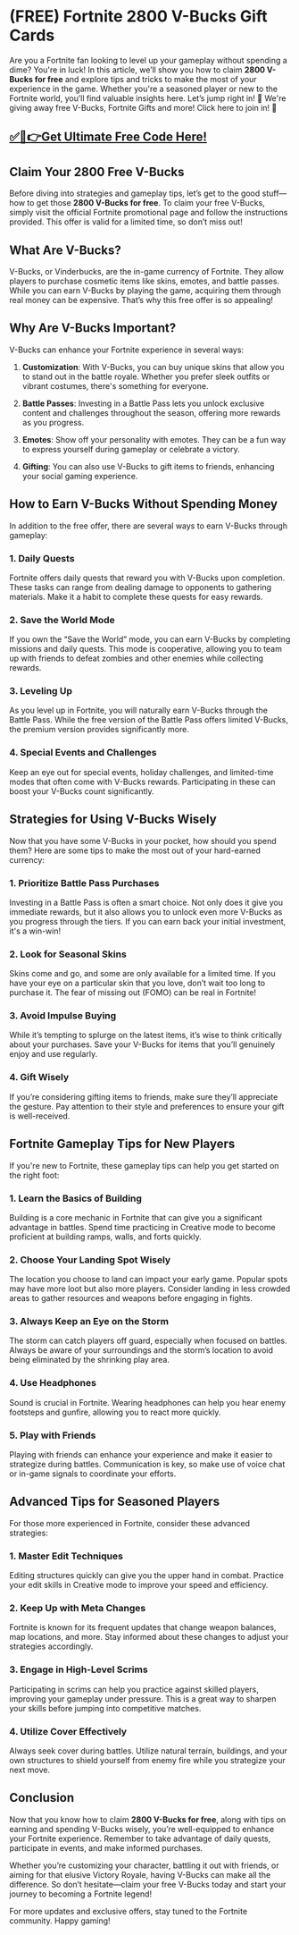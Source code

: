# (FREE) Fortnite 2800 V-Bucks Gift Cards

Are you a Fortnite fan looking to level up your gameplay without spending a dime? You're in luck! In this article, we’ll show you how to claim **2800 V-Bucks for free** and explore tips and tricks to make the most of your experience in the game. Whether you're a seasoned player or new to the Fortnite world, you’ll find valuable insights here. Let’s jump right in! 🎁 We're giving away free V-Bucks, Fortnite Gifts and more! Click here to join in! 🎁

## [✅🔴👉Get Ultimate Free Code Here!](https://mrlyons.online/giftcards/)

## Claim Your 2800 Free V-Bucks

Before diving into strategies and gameplay tips, let’s get to the good stuff—how to get those **2800 V-Bucks for free**. To claim your free V-Bucks, simply visit the official Fortnite promotional page and follow the instructions provided. This offer is valid for a limited time, so don’t miss out!

## What Are V-Bucks?

V-Bucks, or Vinderbucks, are the in-game currency of Fortnite. They allow players to purchase cosmetic items like skins, emotes, and battle passes. While you can earn V-Bucks by playing the game, acquiring them through real money can be expensive. That’s why this free offer is so appealing!

## Why Are V-Bucks Important?

V-Bucks can enhance your Fortnite experience in several ways:

1. **Customization**: With V-Bucks, you can buy unique skins that allow you to stand out in the battle royale. Whether you prefer sleek outfits or vibrant costumes, there's something for everyone.
  
2. **Battle Passes**: Investing in a Battle Pass lets you unlock exclusive content and challenges throughout the season, offering more rewards as you progress.

3. **Emotes**: Show off your personality with emotes. They can be a fun way to express yourself during gameplay or celebrate a victory.

4. **Gifting**: You can also use V-Bucks to gift items to friends, enhancing your social gaming experience.

## How to Earn V-Bucks Without Spending Money

In addition to the free offer, there are several ways to earn V-Bucks through gameplay:

### 1. Daily Quests

Fortnite offers daily quests that reward you with V-Bucks upon completion. These tasks can range from dealing damage to opponents to gathering materials. Make it a habit to complete these quests for easy rewards.

### 2. Save the World Mode

If you own the “Save the World” mode, you can earn V-Bucks by completing missions and daily quests. This mode is cooperative, allowing you to team up with friends to defeat zombies and other enemies while collecting rewards.

### 3. Leveling Up

As you level up in Fortnite, you will naturally earn V-Bucks through the Battle Pass. While the free version of the Battle Pass offers limited V-Bucks, the premium version provides significantly more.

### 4. Special Events and Challenges

Keep an eye out for special events, holiday challenges, and limited-time modes that often come with V-Bucks rewards. Participating in these can boost your V-Bucks count significantly.

## Strategies for Using V-Bucks Wisely

Now that you have some V-Bucks in your pocket, how should you spend them? Here are some tips to make the most out of your hard-earned currency:

### 1. Prioritize Battle Pass Purchases

Investing in a Battle Pass is often a smart choice. Not only does it give you immediate rewards, but it also allows you to unlock even more V-Bucks as you progress through the tiers. If you can earn back your initial investment, it's a win-win!

### 2. Look for Seasonal Skins

Skins come and go, and some are only available for a limited time. If you have your eye on a particular skin that you love, don’t wait too long to purchase it. The fear of missing out (FOMO) can be real in Fortnite!

### 3. Avoid Impulse Buying

While it’s tempting to splurge on the latest items, it’s wise to think critically about your purchases. Save your V-Bucks for items that you’ll genuinely enjoy and use regularly.

### 4. Gift Wisely

If you’re considering gifting items to friends, make sure they’ll appreciate the gesture. Pay attention to their style and preferences to ensure your gift is well-received.

## Fortnite Gameplay Tips for New Players

If you're new to Fortnite, these gameplay tips can help you get started on the right foot:

### 1. Learn the Basics of Building

Building is a core mechanic in Fortnite that can give you a significant advantage in battles. Spend time practicing in Creative mode to become proficient at building ramps, walls, and forts quickly.

### 2. Choose Your Landing Spot Wisely

The location you choose to land can impact your early game. Popular spots may have more loot but also more players. Consider landing in less crowded areas to gather resources and weapons before engaging in fights.

### 3. Always Keep an Eye on the Storm

The storm can catch players off guard, especially when focused on battles. Always be aware of your surroundings and the storm’s location to avoid being eliminated by the shrinking play area.

### 4. Use Headphones

Sound is crucial in Fortnite. Wearing headphones can help you hear enemy footsteps and gunfire, allowing you to react more quickly.

### 5. Play with Friends

Playing with friends can enhance your experience and make it easier to strategize during battles. Communication is key, so make use of voice chat or in-game signals to coordinate your efforts.

## Advanced Tips for Seasoned Players

For those more experienced in Fortnite, consider these advanced strategies:

### 1. Master Edit Techniques

Editing structures quickly can give you the upper hand in combat. Practice your edit skills in Creative mode to improve your speed and efficiency.

### 2. Keep Up with Meta Changes

Fortnite is known for its frequent updates that change weapon balances, map locations, and more. Stay informed about these changes to adjust your strategies accordingly.

### 3. Engage in High-Level Scrims

Participating in scrims can help you practice against skilled players, improving your gameplay under pressure. This is a great way to sharpen your skills before jumping into competitive matches.

### 4. Utilize Cover Effectively

Always seek cover during battles. Utilize natural terrain, buildings, and your own structures to shield yourself from enemy fire while you strategize your next move.

## Conclusion

Now that you know how to claim **2800 V-Bucks for free**, along with tips on earning and spending V-Bucks wisely, you’re well-equipped to enhance your Fortnite experience. Remember to take advantage of daily quests, participate in events, and make informed purchases.

Whether you’re customizing your character, battling it out with friends, or aiming for that elusive Victory Royale, having V-Bucks can make all the difference. So don’t hesitate—claim your free V-Bucks today and start your journey to becoming a Fortnite legend!

For more updates and exclusive offers, stay tuned to the Fortnite community. Happy gaming!
